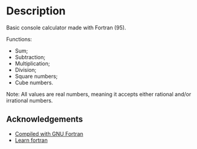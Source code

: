
# Description
Basic console calculator made with Fortran (95).

Functions: 
- Sum;
- Subtraction;
- Multiplication;
- Division;
- Square numbers;
- Cube numbers.

Note: All values are real numbers, meaning it accepts either rational and/or irrational numbers.

## Acknowledgements

 - [Compiled with GNU Fortran](https://gcc.gnu.org/fortran/)
 - [Learn fortran](https://fortran-lang.org/learn/)